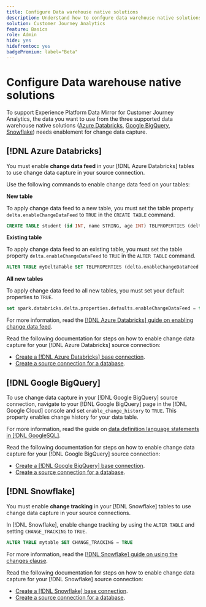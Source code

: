 ```yaml
---
title: Configure Data warehouse native solutions
description: Understand how to confgure data warehouse native solutions for Experience Platform Data Mirror for Customer Journey Analytics
solution: Customer Journey Analytics
feature: Basics
role: Admin
hide: yes
hidefromtoc: yes
badgePremium: label="Beta"
---
```

# Configure Data warehouse native solutions

To support Experience Platform Data Mirror for Customer Journey Analytics, the data you want to use from the three supported data warehouse native solutions ([Azure Databricks](#dnl-azure-databricks), [Google BigQuery](#dnl-google-bigquery), [Snowflake](#dnl-snowflake)) needs enablement for change data capture. 


## [!DNL Azure Databricks]

You must enable **change data feed** in your [!DNL Azure Databricks] tables to use change data capture in your source connection.

Use the following commands to enable change data feed on your tables:

**New table**

To apply change data feed to a new table, you must set the table property `delta.enableChangeDataFeed` to `TRUE` in the  `CREATE TABLE` command.

```sql
CREATE TABLE student (id INT, name STRING, age INT) TBLPROPERTIES (delta.enableChangeDataFeed = true)
```

**Existing table**

To apply change data feed to an existing table, you must set the table property `delta.enableChangeDataFeed` to `TRUE` in the  `ALTER TABLE` command.

```sql
ALTER TABLE myDeltaTable SET TBLPROPERTIES (delta.enableChangeDataFeed = true)
```

**All new tables**

To apply change data feed to all new tables, you must set your default properties to `TRUE`.

```sql
set spark.databricks.delta.properties.defaults.enableChangeDataFeed = true;
```

For more information, read the [[!DNL Azure Databricks] guide on enabling change data feed](https://docs.databricks.com/aws/en/delta/delta-change-data-feed#enable-change-data-feed).

Read the following documentation for steps on how to enable change data capture for your [!DNL Azure Databricks] source connection:

* [Create a [!DNL Azure Databricks] base connection](https://experienceleague.adobe.com/en/docs/experience-platform/sources/api-tutorials/create/databases/databricks).
* [Create a source connection for a database](https://experienceleague.adobe.com/en/docs/experience-platform/sources/api-tutorials/collect/database-nosql#create-a-source-connection).

## [!DNL Google BigQuery]

To use change data capture in your [!DNL Google BigQuery] source connection, navigate to your [!DNL Google BigQuery] page in the [!DNL Google Cloud] console and set `enable_change_history` to `TRUE`. This property enables change history for your data table.

For more information, read the guide on [data definition language statements in [!DNL GoogleSQL]](https://cloud.google.com/bigquery/docs/reference/standard-sql/data-definition-language#table_option_list).

Read the following documentation for steps on how to enable change data capture for your [!DNL Google BigQuery] source connection:

* [Create a [!DNL Google BigQuery] base connection](https://experienceleague.adobe.com/en/docs/experience-platform/sources/api-tutorials/create/databases/bigquery).
* [Create a source connection for a database](https://experienceleague.adobe.com/en/docs/experience-platform/sources/api-tutorials/collect/database-nosql#create-a-source-connection).

## [!DNL Snowflake]

You must enable **change tracking** in your [!DNL Snowflake] tables to use change data capture in your source connections.

In [!DNL Snowflake], enable change tracking by using the `ALTER TABLE` and setting `CHANGE_TRACKING` to `TRUE`.

```sql
ALTER TABLE mytable SET CHANGE_TRACKING = TRUE
```

For more information, read the [[!DNL Snowflake] guide on using the changes clause](https://docs.snowflake.com/en/sql-reference/constructs/changes#usage-notes).

Read the following documentation for steps on how to enable change data capture for your [!DNL Snowflake] source connection:

* [Create a [!DNL Snowflake] base connection](https://experienceleague.adobe.com/en/docs/experience-platform/sources/api-tutorials/create/databases/snowflake).
* [Create a source connection for a database](https://experienceleague.adobe.com/en/docs/experience-platform/sources/api-tutorials/collect/database-nosql#create-a-source-connection).

